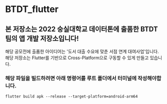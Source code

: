 # BTDT_flutter

## 본 저장소는 2022 숭실대학교 데이터톤에 출품한 BTDT팀의 앱 개발 저장소입니다!
해당 공모전에 출품한 아이디어는 '도서 대출 수요에 맞춘 서점 연계 대여사업'입니다.
해당 저장소는 Flutter를 기반으로 Cross-Platform으로 구동할 수 있게 만들고 있습니다.
### 해당 파일을 빌드하려면 아래 명령어를 루트 폴더에서 터미널에 작성해야합니다.
``` flutter build apk --release --target-platform=android-arm64 ```
